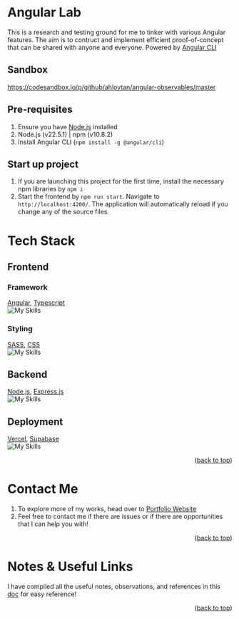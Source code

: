 <a name="readme-top"></a>
# Angular Lab

This is a research and testing ground for me to tinker with various Angular features. The aim is to contruct and implement efficient proof-of-concept that can be shared with anyone and everyone. Powered by [Angular CLI](https://github.com/angular/angular-cli)

## Sandbox
https://codesandbox.io/p/github/ahloytan/angular-observables/master

## Pre-requisites
1. Ensure you have [Node.js](https://nodejs.org/en/download) installed
2. Node.js (v22.5.1) | npm (v10.8.2)
3. Install Angular CLI (`npm install -g @angular/cli`)

## Start up project
1. If you are launching this project for the first time, install the necessary npm libraries by `npm i`
2. Start the frontend by `npm run start`. Navigate to `http://localhost:4200/`. The application will automatically reload if you change any of the source files.

# Tech Stack

## Frontend
### Framework
[Angular](https://angular.dev/tools/cli/setup-local), [Typescript](https://www.typescriptlang.org/) <br>
![My Skills](https://skillicons.dev/icons?i=angular,ts&perline=3)

### Styling
[SASS](https://sass-lang.com/), [CSS](https://www.w3schools.com/css/) <br>
![My Skills](https://skillicons.dev/icons?i=sass,css&perline=3)

## Backend
[Node.js](https://nodejs.org/en), [Express.js](https://expressjs.com/) <br>
![My Skills](https://skillicons.dev/icons?i=nodejs,express&perline=3)

## Deployment
[Vercel](https://vercel.com/), [Supabase](https://supabase.com/)<br>
![My Skills](https://skillicons.dev/icons?i=vercel,supabase&perline=3)
<p align="right">(<a href="#readme-top">back to top</a>)</p>

# Contact Me
1. To explore more of my works, head over to [Portfolio Website](https://ahloytan.netlify.app)
2. Feel free to contact me if there are issues or if there are opportunities that I can help you with!
<p align="right">(<a href="#readme-top">back to top</a>)</p>

# Notes & Useful Links
I have compiled all the useful notes, observations, and references in this [doc](https://docs.google.com/document/d/1kuLCCH6SVQFD8uOz3nnUn6rl0u9hVVCSqupcJk7sbTQ/edit?usp=sharing) for easy reference!
<p align="right">(<a href="#readme-top">back to top</a>)</p>